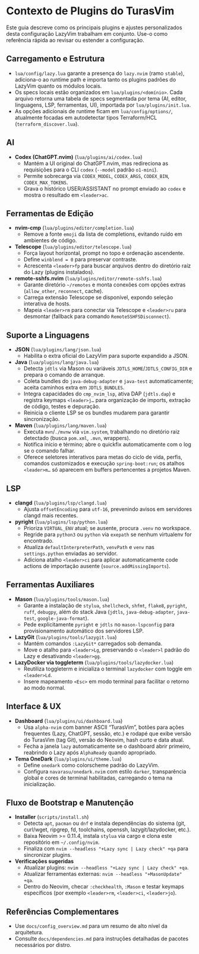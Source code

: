 # Contexto de Plugins do TurasVim

Este guia descreve como os principais plugins e ajustes personalizados desta configuração LazyVim trabalham em conjunto. Use-o como referência rápida ao revisar ou estender a configuração.

## Carregamento e Estrutura
- `lua/config/lazy.lua` garante a presença do `lazy.nvim` (ramo `stable`), adiciona-o ao runtime path e importa tanto os plugins padrões do LazyVim quanto os módulos locais.
- Os specs locais estão organizados em `lua/plugins/<domínio>`. Cada arquivo retorna uma tabela de specs segmentada por tema (AI, editor, linguagens, LSP, ferramentas, UI), importada por `lua/plugins/init.lua`.
- As opções adicionais de runtime ficam em `lua/config/options/`, atualmente focadas em autodetectar tipos Terraform/HCL (`terraform_discover.lua`).

## AI
- **Codex (ChatGPT.nvim)** (`lua/plugins/ai/codex.lua`)
  - Mantém a UI original do ChatGPT.nvim, mas redireciona as requisições para o CLI `codex` (`--model` padrão `o1-mini`).
  - Permite sobrecarga via `CODEX_MODEL`, `CODEX_ARGS`, `CODEX_BIN`, `CODEX_MAX_TOKENS`.
  - Grava o histórico USER/ASSISTANT no prompt enviado ao `codex` e mostra o resultado em `<leader>ac`.

## Ferramentas de Edição
- **nvim-cmp** (`lua/plugins/editor/completion.lua`)
  - Remove a fonte `emoji` da lista de completions, evitando ruído em ambientes de código.
- **Telescope** (`lua/plugins/editor/telescope.lua`)
  - Força layout horizontal, prompt no topo e ordenação ascendente.
  - Define `winblend = 0` para preservar contraste.
  - Acrescenta `<leader>fp` para buscar arquivos dentro do diretório raíz do Lazy (plugins instalados).
- **remote-sshfs.nvim** (`lua/plugins/editor/remote-sshfs.lua`)
  - Garante diretório `~/remotes` e monta conexões com opções extras (`allow_other`, `reconnect`, cache).
  - Carrega extensão Telescope se disponível, expondo seleção interativa de hosts.
  - Mapeia `<leader>rm` para conectar via Telescope e `<leader>ru` para desmontar (fallback para comando `RemoteSSHFSDisconnect`).

## Suporte a Linguagens
- **JSON** (`lua/plugins/lang/json.lua`)
  - Habilita o extra oficial do LazyVim para suporte expandido a JSON.
- **Java** (`lua/plugins/lang/java.lua`)
  - Detecta `jdtls` via Mason ou variáveis `JDTLS_HOME`/`JDTLS_CONFIG_DIR` e prepara o comando de arranque.
  - Coleta bundles do `java-debug-adapter` e `java-test` automaticamente; aceita caminhos extra em `JDTLS_BUNDLES`.
  - Integra capacidades do `cmp_nvim_lsp`, ativa DAP (`jdtls.dap`) e registra keymaps `<leader>j…` para organização de imports, extração de código, testes e depuração.
  - Reinicia o cliente LSP se os bundles mudarem para garantir sincronização.
- **Maven** (`lua/plugins/lang/maven.lua`)
  - Executa `mvn`/`./mvnw` via `vim.system`, trabalhando no diretório raiz detectado (busca `pom.xml`, `.mvn`, wrappers).
  - Notifica início e término; abre o quickfix automaticamente com o log se o comando falhar.
  - Oferece seletores interativos para metas do ciclo de vida, perfis, comandos customizados e execução `spring-boot:run`; os atalhos `<leader>m…` só aparecem em buffers pertencentes a projetos Maven.

## LSP
- **clangd** (`lua/plugins/lsp/clangd.lua`)
  - Ajusta `offsetEncoding` para `utf-16`, prevenindo avisos em servidores clangd mais recentes.
- **pyright** (`lua/plugins/lsp/python.lua`)
  - Prioriza `VIRTUAL_ENV` atual; se ausente, procura `.venv` no workspace.
  - Regride para `python3` ou `python` via `exepath` se nenhum virtualenv for encontrado.
  - Atualiza `defaultInterpreterPath`, `venvPath` e `venv` nas `settings.python` enviadas ao servidor.
  - Adiciona atalho `<leader>ci` para aplicar automaticamente code actions de importação ausente (`source.addMissingImports`).

## Ferramentas Auxiliares
- **Mason** (`lua/plugins/tools/mason.lua`)
  - Garante a instalação de `stylua`, `shellcheck`, `shfmt`, `flake8`, `pyright`, `ruff`, `debugpy`, além do stack Java (`jdtls`, `java-debug-adapter`, `java-test`, `google-java-format`).
  - Pede explicitamente `pyright` e `jdtls` no `mason-lspconfig` para provisionamento automático dos servidores LSP.
- **LazyGit** (`lua/plugins/tools/lazygit.lua`)
  - Mantém comandos `:LazyGit*` carregados sob demanda.
  - Move o atalho para `<leader>Lg`, preservando o `<leader>l` padrão do Lazy e desativando `<leader>gg`.
- **LazyDocker via toggleterm** (`lua/plugins/tools/lazydocker.lua`)
  - Reutiliza toggleterm e inicializa o terminal `lazydocker` com toggle em `<leader>Ld`.
  - Insere mapeamento `<Esc>` em modo terminal para facilitar o retorno ao modo normal.

## Interface & UX
- **Dashboard** (`lua/plugins/ui/dashboard.lua`)
  - Usa `alpha-nvim` com banner ASCII “TurasVim”, botões para ações frequentes (Lazy, ChatGPT, sessão, etc.) e rodapé que exibe versão do TurasVim (tag Git), versão do Neovim, hash curto e data atual.
  - Fecha a janela `lazy` automaticamente se o dashboard abrir primeiro, reabrindo o Lazy após `AlphaReady` quando apropriado.
- **Tema OneDark** (`lua/plugins/ui/theme.lua`)
  - Define `onedark` como colorscheme padrão do LazyVim.
  - Configura `navarasu/onedark.nvim` com estilo `darker`, transparência global e cores de terminal habilitadas, carregando o tema na inicialização.

## Fluxo de Bootstrap e Manutenção
- **Installer** (`scripts/install.sh`)
  - Detecta `apt`, `pacman` ou `dnf` e instala dependências do sistema (git, curl/wget, ripgrep, fd, toolchains, openssh, lazygit/lazydocker, etc.).
  - Baixa Neovim >= 0.11.4, instala `stylua` via cargo e clona este repositório em `~/.config/nvim`.
  - Finaliza com `nvim --headless "+Lazy sync | Lazy check" +qa` para sincronizar plugins.
- **Verificações sugeridas**
  - Atualizar plugins: `nvim --headless "+Lazy sync | Lazy check" +qa`.
  - Atualizar ferramentas externas: `nvim --headless "+MasonUpdate" +qa`.
  - Dentro do Neovim, checar `:checkhealth`, `:Mason` e testar keymaps específicos (por exemplo `<leader>rm`, `<leader>ci`, `<leader>jo`).

## Referências Complementares
- Use `docs/config_overview.md` para um resumo de alto nível da arquitetura.
- Consulte `docs/dependencies.md` para instruções detalhadas de pacotes necessários por distro.
